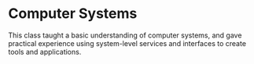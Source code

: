 # Computer Systems
This class taught a basic understanding of computer systems, and gave practical experience using system-level services and interfaces to create tools and applications.
